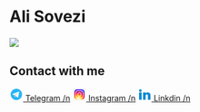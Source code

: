 # Ali Sovezi

<img align='center' src = "https://user-images.githubusercontent.com/72755273/187896562-43c702c0-137f-47c0-983e-23b70e299140.gif">

<h2 align="left">Contact with me</h2>

<a href=""> <img style="width: 24px"  src = "https://github.com/alisvzi/alisvzi/blob/main/img/t.gif?raw=true"> Telegram /n</a>
<a href=""> <img style="width: 24px"  src = "https://github.com/alisvzi/alisvzi/blob/main/img/i.gif?raw=true"> Instagram /n</a>
<a href=""> <img style="width: 24px"  src = "https://github.com/alisvzi/alisvzi/blob/main/img/l.gif?raw=true"> Linkdin /n</a>
